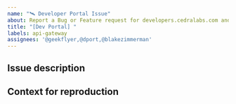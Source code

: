 ```yaml
---
name: "🛰️ Developer Portal Issue"
about: Report a Bug or Feature request for developers.cedralabs.com and api.cedralabs.com
title: "[Dev Portal] "
labels: api-gateway
assignees: '@geekflyer,@dport,@blakezimmerman'
---
```


## Issue description

## Context for reproduction

<!-- Include context which UI page (link) or API call you encountered the issue (e.g. api.mainnet.cedralabs.com/v1 /v1/graphql, grpc.mainnet.cedralabs.com) and what client (e.g. node.js, browser, etc.) you used.>

<!-- Include links to relevant RFCs, issues, and discussions. -->

